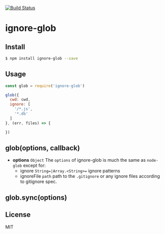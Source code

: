 [![Build Status](https://travis-ci.org/kaelzhang/ignore-glob.svg?branch=master)](https://travis-ci.org/kaelzhang/ignore-glob)
<!-- optional appveyor tst
[![Windows Build Status](https://ci.appveyor.com/api/projects/status/github/kaelzhang/ignore-glob?branch=master&svg=true)](https://ci.appveyor.com/project/kaelzhang/ignore-glob)
-->
<!-- optional npm version
[![NPM version](https://badge.fury.io/js/ignore-glob.svg)](http://badge.fury.io/js/ignore-glob)
-->
<!-- optional npm downloads
[![npm module downloads per month](http://img.shields.io/npm/dm/ignore-glob.svg)](https://www.npmjs.org/package/ignore-glob)
-->
<!-- optional dependency status
[![Dependency Status](https://david-dm.org/kaelzhang/ignore-glob.svg)](https://david-dm.org/kaelzhang/ignore-glob)
-->

# ignore-glob

<!-- description -->

## Install

```sh
$ npm install ignore-glob --save
```

## Usage

```js
const glob = require('ignore-glob')

glob({
  cwd: cwd,
  ignore: [
    '/*.js',
    '*.db'
  ]
}, (err, files) => {

})
```

## glob(options, callback)

- **options** `Object` The `options` of ignore-glob is much the same as `node-glob` except for:
  - ignore `String=|Array.<String>=` ignore patterns
  - ignoreFile `path` path to the `.gitignore` or any ignore files according to gitignore spec.

## glob.sync(options)

## License

MIT
